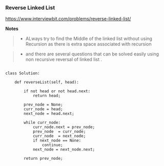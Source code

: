 ###  Reverse Linked List

https://www.interviewbit.com/problems/reverse-linked-list/


**Notes**

> * ALways try to find the Middle of the linked list without using Recursion as there is extra space associated with recursion

> * and there are several questions that can be solved easily using non recursive reversal of linked list .

```

class Solution:

	def reverseList(self, head):

        if not head or not head.next:
            return head;
        
        prev_node = None;
        curr_node = head;
        next_node = head.next;

        while curr_node:
            curr_node.next = prev_node;
            prev_node  = curr_node;
            curr_node  = next_node;
            if next_node == None:
                continue;
            next_node = next_node.next;
        
        return prev_node;

```
